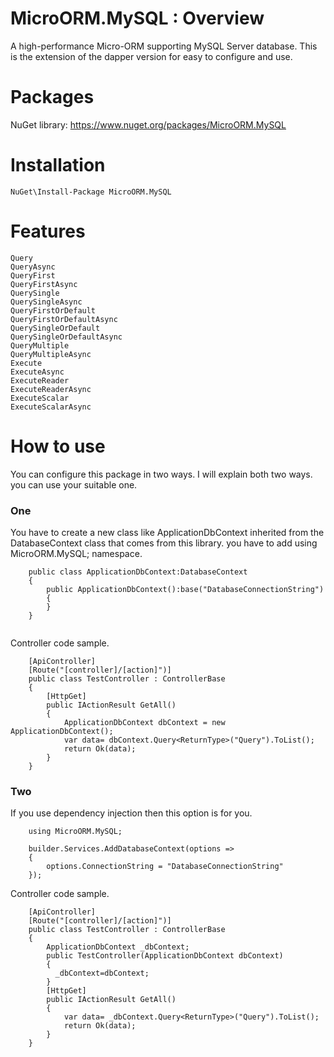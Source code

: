 # MicroORM.MySQL : Overview
A high-performance Micro-ORM supporting MySQL Server database. This is the extension of the dapper version for easy to configure and use.
# Packages
NuGet library: https://www.nuget.org/packages/MicroORM.MySQL
# Installation

````
NuGet\Install-Package MicroORM.MySQL
````

# Features
````
Query
QueryAsync
QueryFirst
QueryFirstAsync
QuerySingle
QuerySingleAsync
QueryFirstOrDefault
QueryFirstOrDefaultAsync
QuerySingleOrDefault
QuerySingleOrDefaultAsync
QueryMultiple
QueryMultipleAsync
Execute
ExecuteAsync
ExecuteReader
ExecuteReaderAsync
ExecuteScalar
ExecuteScalarAsync
````

# How to use
You can configure this package in two ways. I will explain both two ways. you can use your suitable one.
### One 
You have to create a new class like ApplicationDbContext inherited from the DatabaseContext class that comes from this library.
you have to add using MicroORM.MySQL; namespace.
````
    public class ApplicationDbContext:DatabaseContext
    {
        public ApplicationDbContext():base("DatabaseConnectionString")
        {
        }
    }   
 
````
Controller code sample.
````
    [ApiController]
    [Route("[controller]/[action]")]
    public class TestController : ControllerBase
    {                      
        [HttpGet]
        public IActionResult GetAll()
        {
            ApplicationDbContext dbContext = new ApplicationDbContext();
            var data= dbContext.Query<ReturnType>("Query").ToList();
            return Ok(data);
        }        
    }
````

### Two
If you use dependency injection then this option is for you.
````
    using MicroORM.MySQL;
    
    builder.Services.AddDatabaseContext(options =>
    {
        options.ConnectionString = "DatabaseConnectionString"
    });
````
Controller code sample.
````
    [ApiController]
    [Route("[controller]/[action]")]
    public class TestController : ControllerBase
    {
        ApplicationDbContext _dbContext;
        public TestController(ApplicationDbContext dbContext) 
        { 
          _dbContext=dbContext;
        }               
        [HttpGet]
        public IActionResult GetAll()
        {            
            var data= _dbContext.Query<ReturnType>("Query").ToList();
            return Ok(data);
        }        
    }
````
